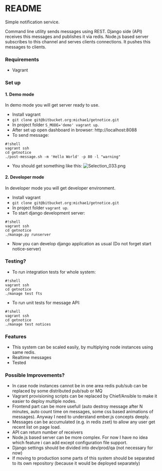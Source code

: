 # README #

Simple notification service. 

Command line utility sends messages using REST. Django side (API) receives this messages and publishes it via redis. Node.js based server subscribes to this channel and serves clients connections. It pushes this messages to clients.

### Requirements ###

* Vagrant

### Set up ###
#### 1. Demo mode ####
In demo mode you will get server ready to use.

* Install vagrant
* `git clone git@bitbucket.org:michae1/getnotice.git`
* In project folder `S_MODE='demo' vagrant up`.
* After set up open dashboard in browser: http://localhost:8088
* To send message: 

```
#!shell
vagrant ssh
cd getnotice 
./post-message.sh -m 'Hello World' -p 80 -l "warning"

```
* You should get something like this:
![Selection_033.png](https://bitbucket.org/repo/jr74qK/images/3206648382-Selection_033.png)

#### 2. Developer mode ####
In developer mode you will get developer environment.

* Install vagrant
* `git clone git@bitbucket.org:michae1/getnotice.git`
* In project folder `vagrant up`.
* To start django development server:
```
#!shell
vagrant ssh
cd getnotice 
./manage.py runserver

```
* Now you can develop django application as usual (Do not forget start notice-server)

### Testing? ###
* To run integration tests for whole system: 
```
#!shell
vagrant ssh
cd getnotice 
./manage test fts

```
* To run unit tests for message API: 
```
#!shell
vagrant ssh
cd getnotice 
./manage test notices

```

### Features ###
* This system can be scaled easily, by multiplying node instances using same redis.
* Realtime messages
* Tested

### Possible Improvements? ###
* In case node instances cannot be in one area redis pub/sub can be replaced by some distributed pub/sub or MQ
* Vagrant provisioning scripts can be replaced by Chief/Ansible to make it easier to deploy multiple nodes.
* Frontend part can be more usefull (auto destroy message after N minutes, auto count time on messages, some css based animations of messages). Anyway I need to understand ember.js concepts deeply.
* Messages can be accumulated (e.g. in redis zset) to allow any user get recent list on page load.
* API can return number of receivers
* Node.js based server can be more complex. For now I have no idea which feature i can add except configuration file support.
* Django settings should be divided into dev/prod/qa (not necessary for now)
* If moving to production some parts of this system should be separated to its own repository (because it would be deployed separately)